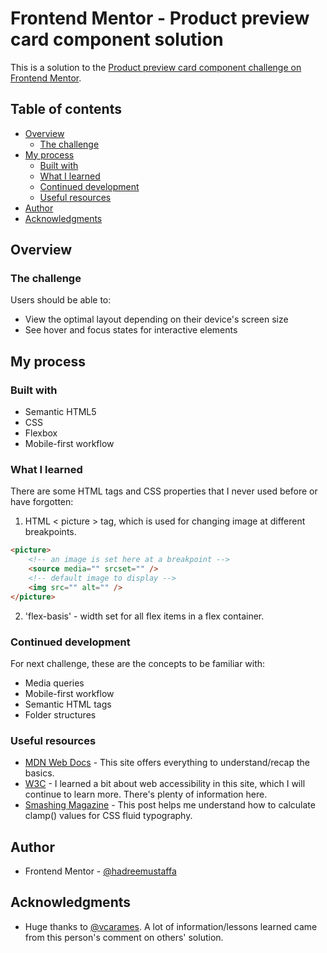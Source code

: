 # Frontend Mentor - Product preview card component solution

This is a solution to the [Product preview card component challenge on Frontend Mentor](https://www.frontendmentor.io/challenges/product-preview-card-component-GO7UmttRfa).

## Table of contents

- [Overview](#overview)
  - [The challenge](#the-challenge)
- [My process](#my-process)
  - [Built with](#built-with)
  - [What I learned](#what-i-learned)
  - [Continued development](#continued-development)
  - [Useful resources](#useful-resources)
- [Author](#author)
- [Acknowledgments](#acknowledgments)

## Overview

### The challenge

Users should be able to:

- View the optimal layout depending on their device's screen size
- See hover and focus states for interactive elements

## My process

### Built with

- Semantic HTML5
- CSS
- Flexbox
- Mobile-first workflow

### What I learned

There are some HTML tags and CSS properties that I never used before or have forgotten:

1. HTML < picture > tag, which is used for changing image at different breakpoints.

```html
<picture>
	<!-- an image is set here at a breakpoint -->
	<source media="" srcset="" />
	<!-- default image to display -->
	<img src="" alt="" />
</picture>
```

2. 'flex-basis' - width set for all flex items in a flex container.

### Continued development

For next challenge, these are the concepts to be familiar with:

- Media queries
- Mobile-first workflow
- Semantic HTML tags
- Folder structures

### Useful resources

- [MDN Web Docs](https://developer.mozilla.org/en-US/) - This site offers everything to understand/recap the basics.
- [W3C](https://www.w3.org/) - I learned a bit about web accessibility in this site, which I will continue to learn more. There's plenty of information here.
- [Smashing Magazine](https://www.smashingmagazine.com/2022/01/modern-fluid-typography-css-clamp/) - This post helps me understand how to calculate clamp() values for CSS fluid typography.

## Author

- Frontend Mentor - [@hadreemustaffa](https://www.frontendmentor.io/profile/hadreemustaffa)

## Acknowledgments

- Huge thanks to [@vcarames](https://www.frontendmentor.io/profile/vcarames). A lot of information/lessons learned came from this person's comment on others' solution.
